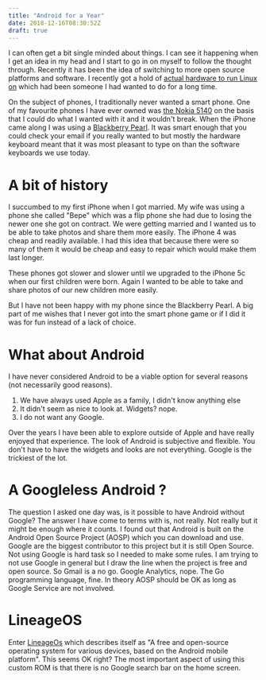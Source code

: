 ```yaml
---
title: "Android for a Year"
date: 2018-12-16T08:30:52Z
draft: true
---
```


I can often get a bit single minded about things. I can see it happening when I get an idea in my head and I start to go in on myself to follow the thought through. Recently it has been the idea of switching to more open source platforms and software. I recently got a hold of [actual hardware to run Linux on](https://www.joshuacrewe.co.uk/post/linux-at-last/) which had been someone I had wanted to do for a long time. 

On the subject of phones, I traditionally never wanted a smart phone. One of my favourite phones I have ever owned was [the Nokia 5140](https://www.gsmarena.com/nokia_5140-587.php) on the basis that I could do what I wanted with it and it wouldn't break. When the iPhone came along I was using a [Blackberry Pearl](https://www.gsmarena.com/blackberry_pearl_3g_9105-3287.php). It was smart enough that you could check your email if you really wanted to but mostly the hardware keyboard meant that it was most pleasant to type on than the software keyboards we use today.

# A bit of history

I succumbed to my first iPhone when I got married. My wife was using a phone she called "Bepe" which was a flip phone she had due to losing the newer one she got on contract. We were getting married and I wanted us to be able to take photos and share them more easily. The iPhone 4 was cheap and readily available. I had this idea that because there were so many of them it would be cheap and easy to repair which would make them last longer.

These phones got slower and slower until we upgraded to the iPhone 5c when our first children were born. Again I wanted to be able to take and share photos of our new children more easily.

But I have not been happy with my phone since the Blackberry Pearl. A big part of me wishes that I never got into the smart phone game or if I did it was for fun instead of a lack of choice.

# What about Android

I have never considered Android to be a viable option for several reasons (not necessarily good reasons).

1. We have always used Apple as a family, I didn't know anything else
2. It didn't seem as nice to look at. Widgets? nope.
3. I do not want any Google.

Over the years I have been able to explore outside of Apple and have really enjoyed that experience. The look of Android is subjective and flexible. You don't have to have the widgets and looks are not everything. Google is the trickiest of the lot.

# A Googleless Android ?

The question I asked one day was, is it possible to have Android without Google? The answer I have come to terms with is, not really. Not really but it might be enough where it counts. I found out that Android is built on the Android Open Source Project (AOSP) which you can download and use. Google are the biggest contributor to this project but it is still Open Source. Not using Google is hard task so I needed to make some rules. I am trying to not use Google in general but I draw the line when the project is free and open source. So Gmail is a no go. Google Analytics, nope. The Go programming language, fine. In theory AOSP should be OK as long as Google Service are not involved.

# LineageOS

Enter [LineageOs](https://lineageos.org/) which describes itself as "A free and open-source operating system for various devices, based on the Android mobile platform". This seems OK right? The most important aspect of using this custom ROM is that there is no Google search bar on the home screen.
